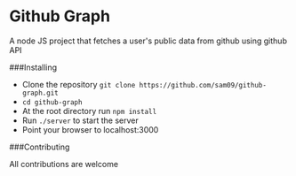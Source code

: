 # Github Graph
A node JS project that fetches a user's public data from github using github API

###Installing

* Clone the repository
    `git clone https://github.com/sam09/github-graph.git`
*  `cd github-graph`
* At the root directory run 
	`npm install`
* Run `./server` to start the server
* Point your browser to localhost:3000

###Contributing

All contributions are welcome

